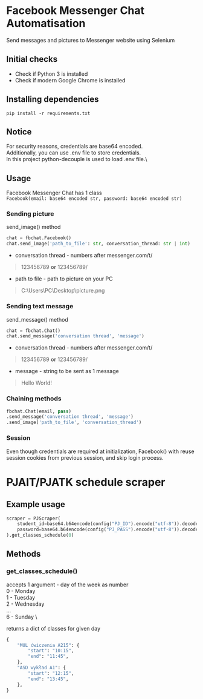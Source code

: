 # Facebook Messenger Chat Automatisation
Send messages and pictures to Messenger website using Selenium

## Initial checks
- Check if Python 3 is installed
- Check if modern Google Chrome is installed

## Installing dependencies
```
pip install -r requirements.txt
```

## Notice
For security reasons, credentials are base64 encoded.\
Additionally, you can use .env file to store credentials. \
In this project python-decouple is used to load .env file.\

## Usage
Facebook Messenger Chat has 1 class\
``` Facebook(email: base64 encoded str, password: base64 encoded str) ```

### Sending picture
send_image() method
```python
chat = fbchat.Facebook()
chat.send_image('path_to_file': str, conversation_thread: str | int)
```
- conversation thread - numbers after messenger.com/t/
> 123456789 **or** 123456789/
- path to file - path to picture on your PC 
> C:\Users\PC\Desktop\picture.png

### Sending text message
send_message() method
```python
chat = fbchat.Chat()
chat.send_message('conversation thread', 'message')
```
- conversation thread - numbers after messenger.com/t/
> 123456789 **or** 123456789/
- message - string to be sent as 1 message
> Hello World!

### Chaining methods
```python
fbchat.Chat(email, pass)
.send_message('conversation thread', 'message')
.send_image('path_to_file', 'conversation_thread')
```

### Session
Even though credentials are required at initialization, 
Facebook() with reuse session cookies from previous session,
and skip login process.

# PJAIT/PJATK schedule scraper

## Example usage
```python
scraper = PJScraper(
    student_id=base64.b64encode(config("PJ_ID").encode("utf-8")).decode("utf-8"),
    password=base64.b64encode(config("PJ_PASS").encode("utf-8")).decode("utf-8"),
).get_classes_schedule(0)
```

## Methods
### get_classes_schedule()

accepts 1 argument - day of the week as number \
0 - Monday \
1 - Tuesday \
2 - Wednesday \
... \
6 - Sunday \

returns a dict of classes for given day
```python
{
    "MUL ćwiczenia A215": {
        "start": "10:15",
        "end": "11:45",
    },
    "ASD wykład A1": {
        "start": "12:15",
        "end": "13:45",
    },
}
```
